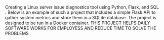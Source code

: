 Creating a Linux server issue diagnostics tool using Python, Flask, and SQL .
Below is an example of such a project that includes a simple Flask API to gather system metrics and store them in a SQLite database. 
The project is designed to be run in a Docker container.
THIS PROJECT HELPS DAILY SOFTWARE WORKS FOR EMPLOYESS AND REDUCE TIME TO SOLVE THE PROBLEMS


